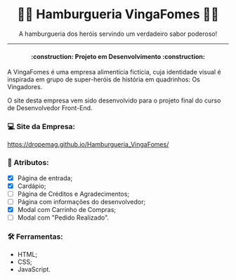 <h1 align="center">🦸‍♀️ Hamburgueria VingaFomes 🦸‍♂️</h1>

<p align="center">A hamburgueria dos heróis servindo um verdadeiro sabor poderoso!</p>

---

<h4 align="center"> :construction: Projeto em Desenvolvimento :construction: </h4>

A VingaFomes é uma empresa alimentícia fictícia, cuja identidade visual é inspirada em grupo de super-heróis de história em quadrinhos: Os Vingadores. 

O site desta empresa vem sido desenvolvido para o projeto final do curso de Desenvolvedor Front-End. 

### 💻 Site da Empresa:
https://dropemag.github.io/Hamburgueria_VingaFomes/

### 📌 Atributos:
- [x] Página de entrada;
- [x] Cardápio;
- [ ] Página de Créditos e Agradecimentos;
- [ ] Página com informações do desenvolvedor;
- [x] Modal com Carrinho de Compras;
- [ ] Modal com "Pedido Realizado".

### 🛠 Ferramentas:
* HTML;
* CSS;
* JavaScript.

